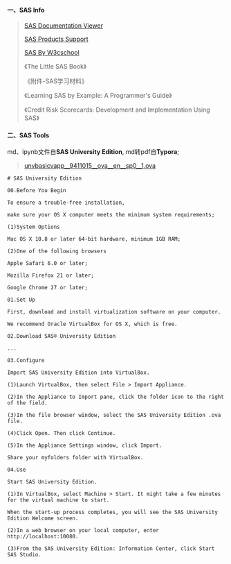 #### 一、SAS Info

> [SAS Documentation Viewer](https://support.sas.com/en/documentation.html)
>
> [SAS Products Support](https://support.sas.com/en/software/all-products-support.html)
>
> [SAS By W3cschool](https://www.w3cschool.cn/sas/)
>
> 《The Little SAS Book》
>
> 《附件-SAS学习材料》
>
> 《Learning SAS by Example: A Programmer's Guide》
>
> 《Credit Risk Scorecards: Development and Implementation Using SAS》
>

#### 二、SAS Tools

md、ipynb文件自**SAS University Edition**, md转pdf自**Typora**;

> [unvbasicvapp__9411015__ova__en__sp0__1.ova](https://www.sas.com/en_us/software/university-edition/download-software.html)


```
# SAS University Edition

00.Before You Begin

To ensure a trouble-free installation, 

make sure your OS X computer meets the minimum system requirements;

(1)System Options

Mac OS X 10.8 or later 64-bit hardware, minimum 1GB RAM;

(2)One of the following browsers

Apple Safari 6.0 or later;

Mozilla Firefox 21 or later;

Google Chrome 27 or later;

01.Set Up

First, download and install virtualization software on your computer. 

We recommend Oracle VirtualBox for OS X, which is free.

02.Download SAS® University Edition

...

03.Configure

Import SAS University Edition into VirtualBox.

(1)Launch VirtualBox, then select File > Import Appliance.

(2)In the Appliance to Import pane, click the folder icon to the right of the field.

(3)In the file browser window, select the SAS University Edition .ova file.

(4)Click Open. Then click Continue.

(5)In the Appliance Settings window, click Import.

Share your myfolders folder with VirtualBox.

04.Use

Start SAS University Edition.

(1)In VirtualBox, select Machine > Start. It might take a few minutes for the virtual machine to start. 

When the start-up process completes, you will see the SAS University Edition Welcome screen.

(2)In a web browser on your local computer, enter http://localhost:10080.

(3)From the SAS University Edition: Information Center, click Start SAS Studio.
```

